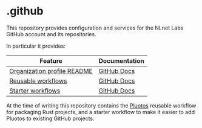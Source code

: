 # .github

This repository provides configuration and services for the NLnet Labs GitHub account and its repositories.

In particular it provides:

| Feature | Documentation |
| --- | --- |
| [Organization profile README](https://github.com/NLnetLabs) | [GitHub Docs](https://docs.github.com/en/organizations/collaborating-with-groups-in-organizations/customizing-your-organizations-profile#organization-profile-readmes) |
| [Reusable workflows](.github/workflows/) | [GitHub Docs](https://docs.github.com/en/actions/using-workflows/reusing-workflows) |
| [Starter workflows](workflow-templates/) | [GitHub Docs](https://docs.github.com/en/actions/using-workflows/using-starter-workflows) |

At the time of writing this repository contains the [Pluotos](docs/README.md) reusable workflow for packaging Rust projects, and a starter workflow to make it easier to add Pluotos to existing GitHub projects.
